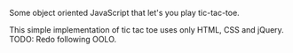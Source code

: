 Some object oriented JavaScript that let's you play tic-tac-toe.

This simple implementation of tic tac toe uses only HTML, CSS and jQuery. 
TODO: Redo following OOLO. 
